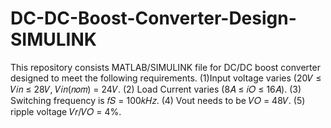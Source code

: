 # DC-DC-Boost-Converter-Design-SIMULINK
This repository consists MATLAB/SIMULINK file for DC/DC boost converter designed to meet the following requirements. (1)Input voltage varies (20𝑉 ≤ 𝑉𝑖𝑛 ≤ 28𝑉, 𝑉𝑖𝑛(𝑛𝑜𝑚) = 24𝑉. (2) Load Current varies (8𝐴 ≤ 𝑖𝑂 ≤ 16𝐴). (3) Switching frequency is  𝑓𝑆 = 100𝑘𝐻𝑧. (4) Vout needs to be 𝑉𝑂 = 48𝑉. (5) ripple voltage 𝑉𝑟/𝑉𝑂 = 4%.
